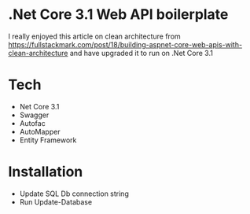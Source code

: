 # .Net Core 3.1 Web API boilerplate 

I really enjoyed this article on clean architecture from https://fullstackmark.com/post/18/building-aspnet-core-web-apis-with-clean-architecture and have upgraded it to run on .Net Core 3.1

# Tech
  - Net Core 3.1
  - Swagger
  - Autofac
  - AutoMapper
  - Entity Framework

# Installation
  - Update SQL Db connection string
  - Run Update-Database
